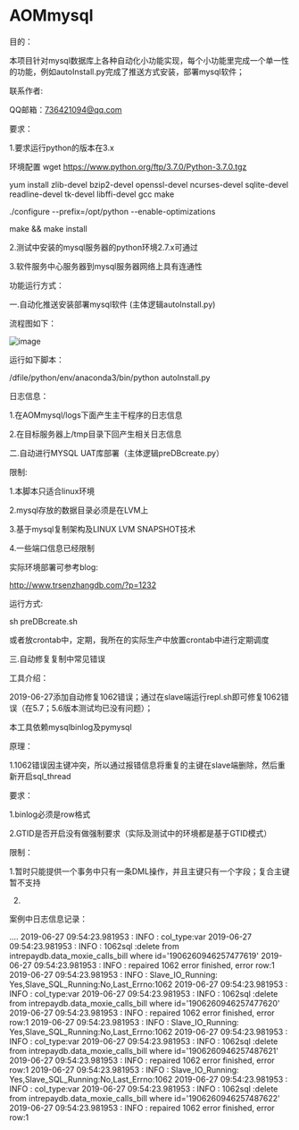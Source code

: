 # AOMmysql
目的：
  
  本项目针对mysql数据库上各种自动化小功能实现，每个小功能里完成一个单一性的功能，例如autoInstall.py完成了推送方式安装，部署mysql软件；
  
联系作者:

  QQ邮箱：736421094@qq.com
  
  

  
要求：

1.要求运行python的版本在3.x

环境配置
wget https://www.python.org/ftp/3.7.0/Python-3.7.0.tgz

yum install zlib-devel bzip2-devel openssl-devel ncurses-devel sqlite-devel readline-devel tk-devel libffi-devel gcc make

./configure --prefix=/opt/python --enable-optimizations

make && make install 

2.测试中安装的mysql服务器的python环境2.7.x可通过

3.软件服务中心服务器到mysql服务器网络上具有连通性


功能运行方式：

一.自动化推送安装部署mysql软件 (主体逻辑autoInstall.py)

流程图如下：

![image](https://github.com/trsenzhang/AOMmysql/blob/master/doc/auto_install_mysql_soft.PNG)

运行如下脚本：

/dfile/python/env/anaconda3/bin/python autoInstall.py


日志信息：

1.在AOMmysql/logs下面产生主干程序的日志信息

2.在目标服务器上/tmp目录下回产生相关日志信息



二.自动进行MYSQL UAT库部署（主体逻辑preDBcreate.py）

限制:

1.本脚本只适合linux环境

2.mysql存放的数据目录必须是在LVM上

3.基于mysql复制架构及LINUX LVM SNAPSHOT技术

4.一些端口信息已经限制

实际环境部署可参考blog:

http://www.trsenzhangdb.com/?p=1232

运行方式:

sh  	preDBcreate.sh

或者放crontab中，定期，我所在的实际生产中放置crontab中进行定期调度


三.自动修复复制中常见错误

工具介绍：

2019-06-27添加自动修复1062错误；通过在slave端运行repl.sh即可修复1062错误（在5.7；5.6版本测试均已没有问题）；

本工具依赖mysqlbinlog及pymysql


原理：

1.1062错误因主键冲突，所以通过报错信息将重复的主键在slave端删除，然后重新开启sql_thread




要求：

1.binlog必须是row格式

2.GTID是否开启没有做强制要求（实际及测试中的环境都是基于GTID模式）



限制：

1.暂时只能提供一个事务中只有一条DML操作，并且主键只有一个字段；复合主键暂不支持

2.



案例中日志信息记录：

....
2019-06-27 09:54:23.981953 : INFO : col_type:var
2019-06-27 09:54:23.981953 : INFO : 1062sql :delete from intrepaydb.data_moxie_calls_bill where id='1906260946257477619'
2019-06-27 09:54:23.981953 : INFO : repaired 1062 error finished, error row:1
2019-06-27 09:54:23.981953 : INFO : Slave_IO_Running: Yes,Slave_SQL_Running:No,Last_Errno:1062
2019-06-27 09:54:23.981953 : INFO : col_type:var
2019-06-27 09:54:23.981953 : INFO : 1062sql :delete from intrepaydb.data_moxie_calls_bill where id='1906260946257477620'
2019-06-27 09:54:23.981953 : INFO : repaired 1062 error finished, error row:1
2019-06-27 09:54:23.981953 : INFO : Slave_IO_Running: Yes,Slave_SQL_Running:No,Last_Errno:1062
2019-06-27 09:54:23.981953 : INFO : col_type:var
2019-06-27 09:54:23.981953 : INFO : 1062sql :delete from intrepaydb.data_moxie_calls_bill where id='1906260946257487621'
2019-06-27 09:54:23.981953 : INFO : repaired 1062 error finished, error row:1
2019-06-27 09:54:23.981953 : INFO : Slave_IO_Running: Yes,Slave_SQL_Running:No,Last_Errno:1062
2019-06-27 09:54:23.981953 : INFO : col_type:var
2019-06-27 09:54:23.981953 : INFO : 1062sql :delete from intrepaydb.data_moxie_calls_bill where id='1906260946257487622'
2019-06-27 09:54:23.981953 : INFO : repaired 1062 error finished, error row:1






















